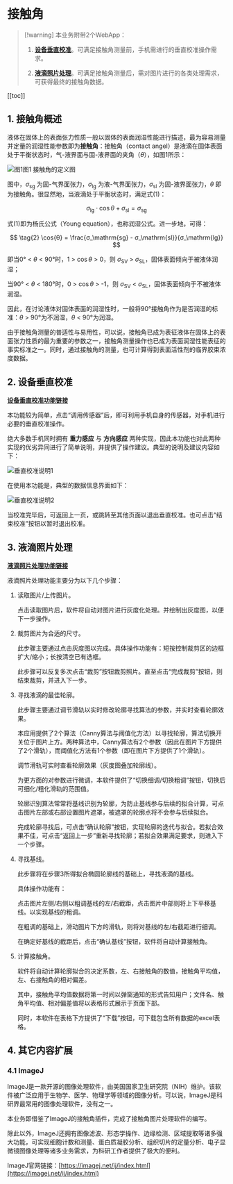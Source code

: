 # 接触角

> [!warning] 本业务附带2个WebApp：
> 
> 1.  [**设备垂直校准**](vertical-calibration.md)。可满足接触角测量前，手机需进行的垂直校准操作需求。
> 
> 2.  [**液滴照片处理**](drop-pic-process.md)。可满足接触角测量后，需对图片进行的各类处理需求，可获得最终的接触角数据。

[[toc]]

## 1.  接触角概述

液体在固体上的表面张力性质一般以固体的表面润湿性能进行描述，最为容易测量并定量的润湿性能参数即为**接触角**：接触角（contact angel）是液滴在固体表面处于平衡状态时，气-液界面与固-液界面的夹角（$θ$），如图1所示：

![图1](index_files/图1.png)<MyPicHead>图1  接触角的定义图</MyPicHead>

图中，$σ_\mathrm{sg}$ 为固-气界面张力，$σ_\mathrm{lg}$ 为液-气界面张力，$σ_\mathrm{sl}$ 为固-液界面张力，$θ$ 即为接触角。很显然地，当液滴处于平衡状态时，满足式(1)：

$$ \tag{1}
  σ_\mathrm{lg} \cdot \cos{θ} + σ_\mathrm{sl} = σ_\mathrm{sg}
$$

式(1)即为杨氏公式（Young equation），也称润湿公式。进一步地，可得：

$$ \tag{2}
  \cos{θ} = \frac{σ_\mathrm{sg} - σ_\mathrm{sl}}{σ_\mathrm{lg}} 
$$

即当0° < $θ$ < 90°时，1 > $\cos{θ}$ > 0，则 $σ_\mathrm{SV}$ > $σ_\mathrm{SL}$，固体表面倾向于被液体润湿；

当90° < $θ$ < 180°时，0 > $\cos{θ}$ > -1，则 $σ_\mathrm{SV}$ < $σ_\mathrm{SL}$，固体表面倾向于不被液体润湿。

因此，在讨论液体对固体表面的润湿性时，一般将90°接触角作为是否润湿的标准：$θ$ > 90°为不润湿，$θ$ < 90°为润湿。

由于接触角测量的普适性与易用性，可以说，接触角已成为表征液体在固体上的表面张力性质的最为重要的参数之一，接触角测量操作也已成为表面润湿性能表征的事实标准之一。同时，通过接触角的测量，也可计算得到表面活性剂的临界胶束浓度数据。

## 2.  设备垂直校准

[**设备垂直校准功能链接**](vertical-calibration.md)

本功能较为简单，点击“调用传感器”后，即可利用手机自身的传感器，对手机进行必要的垂直校准操作。

绝大多数手机同时拥有 **重力感应** 与 **方向感应** 两种实现，因此本功能也对此两种实现的优劣异同进行了简单说明，并提供了操作建议。典型的说明及建议内容如下：

![垂直校准说明1](index_files/垂直校准说明1.jpg)

在使用本功能是，典型的数据信息界面如下：

![垂直校准说明2](index_files/垂直校准说明2.jpg)

当校准完毕后，可返回上一页，或跳转至其他页面以退出垂直校准。也可点击“结束校准”按钮以暂时退出校准。

## 3.  液滴照片处理

[**液滴照片处理功能链接**](drop-pic-process.md)

液滴照片处理功能主要分为以下几个步骤：

1.  读取图片/上传图片。

    点击读取图片后，软件将自动对图片进行灰度化处理。并绘制出灰度图，以便下一步操作。

2.  裁剪图片为合适的尺寸。

    此步骤主要通过点击灰度图以完成。具体操作功能有：短按控制裁剪区的边框扩大/缩小；长按清空已有选框。

    此步骤可以反复多次点击“裁剪”按钮裁剪照片。直至点击“完成裁剪”按钮，则结束裁剪，并进入下一步。

3.  寻找液滴的最佳轮廓。

    此步骤主要通过调节滑轨以实时修改轮廓寻找算法的参数，并实时查看轮廓效果。

    本应用提供了2个算法（Canny算法与阈值化方法）以寻找轮廓，算法切换开关位于图片上方。两种算法中，Canny算法有2个参数（因此在图片下方提供了2个滑轨），而阈值化方法有1个参数（即在图片下方提供了1个滑轨）。

    调节滑轨可实时查看轮廓效果（灰度图叠加轮廓线）。

    为更方面的对参数进行微调，本软件提供了“切换细调/切换粗调”按钮，切换后可细化/粗化滑轨的范围值。

    轮廓识别算法常常将基线识别为轮廓，为防止基线参与后续的拟合计算，可点击图片左部或右部设置图片遮罩，被遮罩的轮廓点将不会参与后续拟合。

    完成轮廓寻找后，可点击“确认轮廓”按钮，实现轮廓的迭代与拟合。若拟合效果不佳，可点击“返回上一步”重新寻找轮廓；若拟合效果满足要求，则进入下一个步骤。

4.  寻找基线。

    此步骤将在步骤3所得拟合椭圆轮廓线的基础上，寻找液滴的基线。

    具体操作功能有：

    点击图片左侧/右侧以粗调基线的左/右截距，点击图片中部则将上下平移基线。以实现基线的粗调。

    在粗调的基础上，滑动图片下方的滑轨，则将对基线的左/右截距进行细调。

    在确定好基线的截距后，点击“确认基线”按钮，软件将自动计算接触角。

5.  计算接触角。

    软件将自动计算轮廓拟合的决定系数，左、右接触角的数值，接触角平均值，左、右接触角的相对偏差。

    其中，接触角平均值数据将第一时间以弹窗通知的形式告知用户；文件名、触角平均值、相对偏差值将以表格形式展示于页面下部。

    同时，本软件在表格下方提供了“下载”按钮，可下载包含所有数据的excel表格。

## 4.  其它内容扩展

### 4.1 ImageJ

ImageJ是一款开源的图像处理软件，由美国国家卫生研究院（NIH）维护。该软件被广泛应用于生物学、医学、物理学等领域的图像分析。可以说，ImageJ是科研界最常用的图像处理软件，没有之一。

本业务即借鉴了ImageJ的接触角插件，完成了接触角图片处理软件的编写。

除此以外，ImageJ还拥有图像滤波、形态学操作、边缘检测、区域提取等诸多强大功能，可实现细胞计数和测量、蛋白质凝胶分析、组织切片的定量分析、电子显微镜图像处理等诸多业务需求，为科研工作者提供了极大的便利。

ImageJ官网链接：[https://imagej.net/ij/index.html](https://imagej.net/ij/index.html)

<!--
  逻辑层
 -->
<script setup>
</script>


<!--
  样式层
 -->
<style scoped>
/* 图片 */
.vp-doc img {
  /* 宽度缩小，不然显得太大了 */
  max-width: 350px;
  /* 居中 */
  margin: auto;
}
</style>